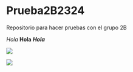 # Prueba2B2324
 Repositorio para hacer pruebas con el grupo 2B
 



 

*Hola*
**Hola**
***Hola***

<img src="https://thumbor.forbes.com/thumbor/fit-in/1290x/https://www.forbes.com/advisor/wp-content/uploads/2023/07/top-20-small-dog-breeds.jpeg.jpg">

![](https://thumbor.forbes.com/thumbor/fit-in/1290x/https://www.forbes.com/advisor/wp-content/uploads/2023/07/top-20-small-dog-breeds.jpeg.jpg)
